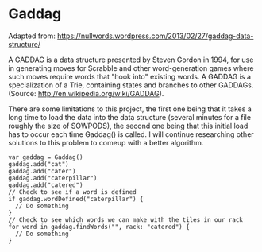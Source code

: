 # Gaddag

Adapted from: https://nullwords.wordpress.com/2013/02/27/gaddag-data-structure/

A GADDAG is a data structure presented by Steven Gordon in 1994, for use in generating moves for Scrabble and other word-generation games where such moves require words that "hook into" existing words. A GADDAG is a specialization of a Trie, containing states and branches to other GADDAGs. (Source: http://en.wikipedia.org/wiki/GADDAG).

There are some limitations to this project, the first one being that it takes a long time to load the data into the data structure (several minutes for a file roughly the size of SOWPODS), the second one being that this initial load has to occur each time Gaddag() is called. I will continue researching other solutions to this problem to comeup with a better algorithm.

	var gaddag = Gaddag()
	gaddag.add("cat")
	gaddag.add("cater")
	gaddag.add("caterpillar")
	gaddag.add("catered")
	// Check to see if a word is defined
	if gaddag.wordDefined("caterpillar") {
	  // Do something
	}
	// Check to see which words we can make with the tiles in our rack
	for word in gaddag.findWords("", rack: "catered") {
	  // Do something
	}
